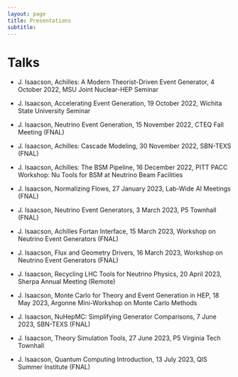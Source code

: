 ```yaml
---
layout: page
title: Presentations
subtitle: 
---
```


# Talks

- J. Isaacson, Achilles: A Modern Theorist-Driven Event Generator, 4 October 2022, MSU Joint Nuclear-HEP Seminar

- J. Isaacson, Accelerating Event Generation, 19 October 2022, Wichita State University Seminar

- J. Isaacson, Neutrino Event Generation, 15 November 2022, CTEQ Fall Meeting (FNAL)

- J. Isaacson, Achilles: Cascade Modeling, 30 November 2022, SBN-TEXS (FNAL)

- J. Isaacson, Achilles: The BSM Pipeline, 16 December 2022, PITT PACC Workshop: Nu Tools for BSM at Neutrino Beam Facilities

- J. Isaacson, Normalizing Flows, 27 January 2023, Lab-Wide AI Meetings (FNAL)

- J. Isaacson, Neutrino Event Generators, 3 March 2023, P5 Townhall (FNAL)

- J. Isaacson, Achilles Fortan Interface, 15 March 2023, Workshop on Neutrino Event Generators (FNAL)

- J. Isaacson, Flux and Geometry Drivers, 16 March 2023, Workshop on Neutrino Event Generators (FNAL)

- J. Isaacson, Recycling LHC Tools for Neutrino Physics, 20 April 2023, Sherpa Annual Meeting (Remote)

- J. Isaacson, Monte Carlo for Theory and Event Generation in HEP, 18 May 2023, Argonne Mini-Workshop on Monte Carlo Methods

- J. Isaacson, NuHepMC: Simplifying Generator Comparisons, 7 June 2023, SBN-TEXS (FNAL)

- J. Isaacson, Theory Simulation Tools, 27 June 2023, P5 Virginia Tech Townhall

- J. Isaacson, Quantum Computing Introduction, 13 July 2023, QIS Summer Institute (FNAL)  


